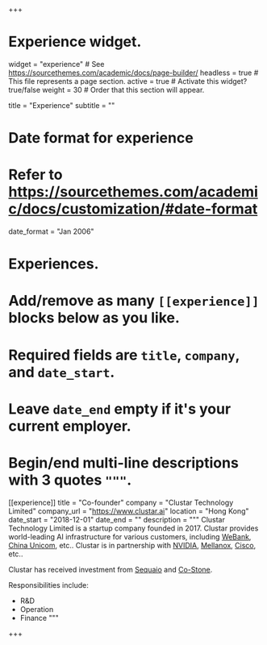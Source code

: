 +++
# Experience widget.
widget = "experience"  # See https://sourcethemes.com/academic/docs/page-builder/
headless = true  # This file represents a page section.
active = true  # Activate this widget? true/false
weight = 30  # Order that this section will appear.

title = "Experience"
subtitle = ""

# Date format for experience
#   Refer to https://sourcethemes.com/academic/docs/customization/#date-format
date_format = "Jan 2006"

# Experiences.
#   Add/remove as many `[[experience]]` blocks below as you like.
#   Required fields are `title`, `company`, and `date_start`.
#   Leave `date_end` empty if it's your current employer.
#   Begin/end multi-line descriptions with 3 quotes `"""`.
[[experience]]
  title = "Co-founder"
  company = "Clustar Technology Limited"
  company_url = "https://www.clustar.ai"
  location = "Hong Kong"
  date_start = "2018-12-01"
  date_end = ""
  description = """
  Clustar Technology Limited is a startup company founded in 2017. Clustar provides world-leading AI infrastructure for various customers, including [WeBank](https://www.webank.com/en/), [China Unicom](https://www.mychinaunicom.com), etc.. Clustar is in partnership with [NVIDIA](https://www.nvidia.com/en-us/), [Mellanox](https://www.mellanox.com), [Cisco](https://www.cisco.com), etc..

  Clustar has received investment from [Sequaio](https://www.sequoiacap.com) and [Co-Stone](http://en.stonevc.com).
  
  Responsibilities include:
  
  * R&D
  * Operation
  * Finance
  """

<!-- [[experience]]
  title = "Professor"
  company = "University X"
  company_url = ""
  location = "California"
  date_start = "2016-01-01"
  date_end = "2016-12-31"
  description = """Taught electronic engineering and researched semiconductor physics.""" -->

+++
